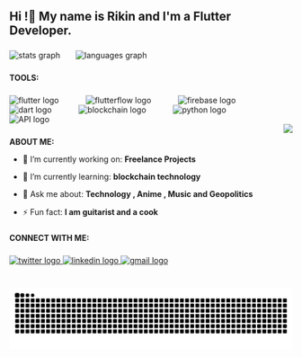 <h2 align="left">Hi !👋 My name is Rikin and I'm a Flutter Developer.</h2>

###

<div align="left">
  <img src="https://github-readme-stats.vercel.app/api?username=rikinr&show_icons=true&locale=en&include_all_commits=true&count_private=true&disable_animations=false&theme=dracula&hide_border=false" height="150"  alt="stats graph" />
  &nbsp;&nbsp;&nbsp;&nbsp;&nbsp;
  <img src="https://github-readme-stats.vercel.app/api/top-langs?username=rikinr&locale=en&hide_title=false&layout=compact&card_width=320&langs_count=5&theme=dracula&hide_border=false" height="150" alt="languages graph"/>
</div>


###

**TOOLS:**

###
<div align="left">
  <img src="https://www.vectorlogo.zone/logos/flutterio/flutterio-icon.svg" height="40" alt="flutter logo"  />
  <img width="40" />
  <img src="https://avatars.githubusercontent.com/u/74943865?s=280&v=4" height="40" alt="flutterflow logo"  />
  <img width="40" />
  <img src="https://www.vectorlogo.zone/logos/firebase/firebase-icon.svg" height="40" alt="firebase logo"  />
  <img width="40" />
  <img src="https://www.vectorlogo.zone/logos/dartlang/dartlang-icon.svg" height="40" alt="dart logo"  />
  <img width="40" />
  <img src="https://w7.pngwing.com/pngs/268/1013/png-transparent-ethereum-eth-hd-logo-thumbnail.png" height="40" alt="blockchain logo"  />
  <img width="40" />
  <img src="https://www.vectorlogo.zone/logos/python/python-icon.svg" height="40" alt="python logo"  />
  <img width="40" />
  <img src="https://media.licdn.com/dms/image/C5112AQF49DOfOhCFSA/article-cover_image-shrink_720_1280/0/1579816811751?e=2147483647&v=beta&t=e47GGJDzoqsm4dl3qV2EjVWrxyMzIwsPmEE9Gywo83w" height="40" alt="API logo"  />
</div>

<img align="right" height="250" src="https://media1.tenor.com/m/1dc7bCt_nloAAAAC/onimai-mahiro.gif"  />

###

  **ABOUT ME:**
  
- 🔭 I’m currently working on: **Freelance Projects**

- 🌱 I’m currently learning: **blockchain technology**

- 💬 Ask me about: **Technology , Anime , Music and Geopolitics**

- ⚡ Fun fact: **I am guitarist and a cook**
  
###

**CONNECT WITH ME:**

###

<div align="left">
  <a href="https://twitter.com/rikintweets" target="_blank">
    <img src="https://img.shields.io/twitter/follow/rikintweets?logo=twitter&style=for-the-badge" height="35" alt="twitter logo" />
  </a>
  <a href="https://linkedin.com/in/rikinranka" target="_blank">
    <img src="https://img.shields.io/static/v1?message=LinkedIn&logo=linkedin&label=&color=0077B5&logoColor=white&labelColor=&style=for-the-badge" height="35" alt="linkedin logo" />
  </a>
  <a href="mailto:ranka.rikin.02@gmail.com">
    <img src="https://img.shields.io/static/v1?message=Gmail&logo=gmail&label=&color=D14836&logoColor=white&labelColor=&style=for-the-badge" height="35" alt="gmail logo" />
  </a>
</div>

###

<br clear="both">

<img src="https://raw.githubusercontent.com/rikinr/rikinr/output/snake.svg" alt="Snake animation" />

###
